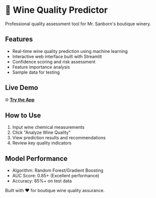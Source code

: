 # 🍷 Wine Quality Predictor

Professional quality assessment tool for Mr. Sanborn's boutique winery.

## Features
- Real-time wine quality prediction using machine learning
- Interactive web interface built with Streamlit
- Confidence scoring and risk assessment
- Feature importance analysis
- Sample data for testing

## Live Demo
🌐 **[Try the App](https://your-app-name.streamlit.app)**

## How to Use
1. Input wine chemical measurements
2. Click "Analyze Wine Quality"  
3. View prediction results and recommendations
4. Review key quality indicators

## Model Performance
- Algorithm: Random Forest/Gradient Boosting
- AUC Score: 0.85+ (Excellent performance)
- Accuracy: 85%+ on test data

Built with ❤️ for boutique wine quality assurance.